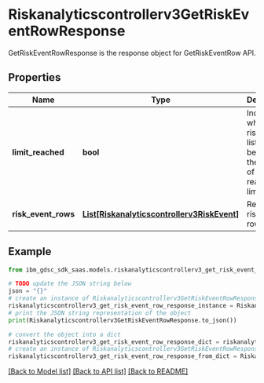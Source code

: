 # Riskanalyticscontrollerv3GetRiskEventRowResponse

GetRiskEventRowResponse is the response object for GetRiskEventRow API.

## Properties

Name | Type | Description | Notes
------------ | ------------- | ------------- | -------------
**limit_reached** | **bool** | Indicate whether riskevent list is partial because the number of risks reached the limit. | [optional] 
**risk_event_rows** | [**List[Riskanalyticscontrollerv3RiskEvent]**](Riskanalyticscontrollerv3RiskEvent.md) | Repeated risk event rows. | [optional] 

## Example

```python
from ibm_gdsc_sdk_saas.models.riskanalyticscontrollerv3_get_risk_event_row_response import Riskanalyticscontrollerv3GetRiskEventRowResponse

# TODO update the JSON string below
json = "{}"
# create an instance of Riskanalyticscontrollerv3GetRiskEventRowResponse from a JSON string
riskanalyticscontrollerv3_get_risk_event_row_response_instance = Riskanalyticscontrollerv3GetRiskEventRowResponse.from_json(json)
# print the JSON string representation of the object
print(Riskanalyticscontrollerv3GetRiskEventRowResponse.to_json())

# convert the object into a dict
riskanalyticscontrollerv3_get_risk_event_row_response_dict = riskanalyticscontrollerv3_get_risk_event_row_response_instance.to_dict()
# create an instance of Riskanalyticscontrollerv3GetRiskEventRowResponse from a dict
riskanalyticscontrollerv3_get_risk_event_row_response_from_dict = Riskanalyticscontrollerv3GetRiskEventRowResponse.from_dict(riskanalyticscontrollerv3_get_risk_event_row_response_dict)
```
[[Back to Model list]](../README.md#documentation-for-models) [[Back to API list]](../README.md#documentation-for-api-endpoints) [[Back to README]](../README.md)


